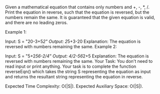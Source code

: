 Given a mathematical equation that contains only numbers and +, -, *, /. Print the equation in reverse, such that the equation is reversed, but the numbers remain the same.
It is guaranteed that the given equation is valid, and there are no leading zeros.

Example 1:

Input:
S = "20-3+5*2"
Output: 2*5+3-20
Explanation: The equation is reversed with
numbers remaining the same.
Example 2:

Input: 
S = "5+2*56-2/4"
Output: 4/2-56*2+5
Explanation: The equation is reversed with
numbers remaining the same.
Your Task:
You don't need to read input or print anything. Your task is to complete the function reverseEqn() which takes the string S representing the equation as input and returns the resultant string representing the equation in reverse.

Expected Time Complexity: O(|S|).
Expected Auxiliary Space: O(|S|).

